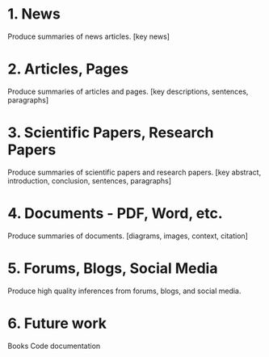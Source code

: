 # 1. News

Produce summaries of news articles.
[key news]

# 2. Articles, Pages

Produce summaries of articles and pages.
[key descriptions, sentences, paragraphs]

# 3. Scientific Papers, Research Papers

Produce summaries of scientific papers and research papers.
[key abstract, introduction, conclusion, sentences, paragraphs]

# 4. Documents - PDF, Word, etc.

Produce summaries of documents.
[diagrams, images, context, citation]

# 5. Forums, Blogs, Social Media

Produce high quality inferences from forums, blogs, and social media.

# 6. Future work

Books
Code documentation
